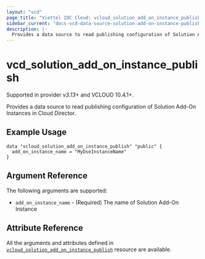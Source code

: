 ```yaml
---
layout: "vcd"
page_title: "Viettel IDC Cloud: vcloud_solution_add_on_instance_publish"
sidebar_current: "docs-vcd-data-source-solution-add-on-instance-publish"
description: |-
  Provides a data source to read publishing configuration of Solution Add-On Instances in Cloud Director.
---
```


# vcd\_solution\_add\_on\_instance\_publish

Supported in provider *v3.13+* and VCLOUD 10.4.1+.

Provides a data source to read publishing configuration of Solution Add-On Instances in Cloud Director.

## Example Usage

```hcl
data "vcloud_solution_add_on_instance_publish" "public" {
  add_on_instance_name = "MyDseInstanceName"
}
```

## Argument Reference

The following arguments are supported:

* `add_on_instance_name` - (Required) The name of Solution Add-On Instance


## Attribute Reference

All the arguments and attributes defined in
[`vcloud_solution_add_on_instance_publish`](/providers/terraform-viettelidc/vcloud/latest/docs/resources/solution_add_on_instance_publish) resource are
available.